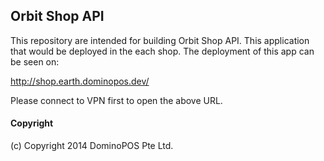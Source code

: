 ## Orbit Shop API

This repository are intended for building Orbit Shop API. This application that
would be deployed in the each shop. The deployment of this app can be seen on:

http://shop.earth.dominopos.dev/

Please connect to VPN first to open the above URL.

#### Copyright

(c) Copyright 2014 DominoPOS Pte Ltd.
